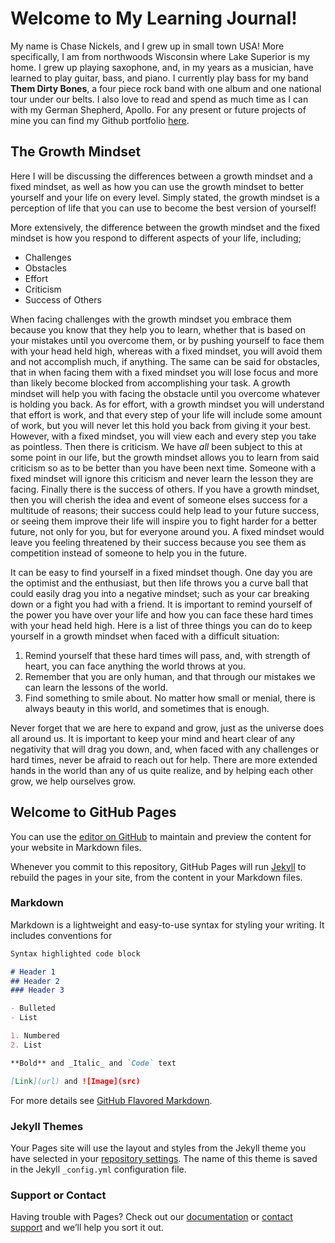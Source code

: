 # Welcome to My Learning Journal!

My name is Chase Nickels, and I grew up in small town USA! More specifically, I am from northwoods Wisconsin where Lake Superior is my home. I grew up playing saxophone, and, in my years as a musician, have learned to play guitar, bass, and piano. I currently play bass for my band **Them Dirty Bones**, a four piece rock band with one album and one national tour under our belts. I also love to read and spend as much time as I can with my German Shepherd, Apollo. For any present or future projects of mine you can find my Github portfolio [here](https://github.com/cnickels21).

## The Growth Mindset

Here I will be discussing the differences between a growth mindset and a fixed mindset, as well as how you can use the growth mindset to better yourself and your life on every level. Simply stated, the growth mindset is a perception of life that you can use to become the best version of yourself!

More extensively, the difference between the growth mindset and the fixed mindset is how you respond to different aspects of your life, including;

- Challenges
- Obstacles
- Effort
- Criticism
- Success of Others

When facing challenges with the growth mindset you embrace them because you know that they help you to learn, whether that is based on your mistakes until you overcome them, or by pushing yourself to face them with your head held high, whereas with a fixed mindset, you will avoid them and not accomplish much, if anything.  The same can be said for obstacles, that in when facing them with a fixed mindset you will lose focus and more than likely become blocked from accomplishing your task. A growth mindset will help you with facing the obstacle until you overcome whatever is holding you back.  As for effort, with a growth mindset you will understand that effort is work, and that every step of your life will include some amount of work, but you will never let this hold you back from giving it your best.  However, with a fixed mindset, you will view each and every step you take as pointless.  Then there is criticism.  We have _all_ been subject to this at some point in our life, but the growth mindset allows you to learn from said criticism so as to be better than you have been next time.  Someone with a fixed mindset will ignore this criticism and never learn the lesson they are facing.  Finally there is the success of others.  If you have a growth mindset, then you will cherish the idea and event of someone elses success for a multitude of reasons; their success could help lead to your future success, or seeing them improve their life will inspire you to fight harder for a better future, not only for you, but for everyone around you.  A fixed mindset would leave you feeling threatened by their success because you see them as competition instead of someone to help you in the future.

It can be easy to find yourself in a fixed mindset though.  One day you are the optimist and the enthusiast, but then life throws you a curve ball that could easily drag you into a negative mindset; such as your car breaking down or a fight you had with a friend.  It is important to remind yourself of the power you have over your life and how you can face these hard times with your head held high.  Here is a list of three things you can do to keep yourself in a growth mindset when faced with a difficult situation:

1. Remind yourself that these hard times will pass, and, with strength of heart, you can face anything the world throws at you.
2. Remember that you are only human, and that through our mistakes we can learn the lessons of the world.
3. Find something to smile about.  No matter how small or menial, there is always beauty in this world, and sometimes that is enough.

Never forget that we are here to expand and grow, just as the universe does all around us.  It is important to keep your mind and heart clear of any negativity that will drag you down, and, when faced with any challenges or hard times, never be afraid to reach out for help.  There are more extended hands in the world than any of us quite realize, and by helping each other grow, we help ourselves grow.

## Welcome to GitHub Pages

You can use the [editor on GitHub](https://github.com/cnickels21/Learning-Journal/edit/master/README.md) to maintain and preview the content for your website in Markdown files.

Whenever you commit to this repository, GitHub Pages will run [Jekyll](https://jekyllrb.com/) to rebuild the pages in your site, from the content in your Markdown files.

### Markdown

Markdown is a lightweight and easy-to-use syntax for styling your writing. It includes conventions for

```markdown
Syntax highlighted code block

# Header 1
## Header 2
### Header 3

- Bulleted
- List

1. Numbered
2. List

**Bold** and _Italic_ and `Code` text

[Link](url) and ![Image](src)
```

For more details see [GitHub Flavored Markdown](https://guides.github.com/features/mastering-markdown/).

### Jekyll Themes

Your Pages site will use the layout and styles from the Jekyll theme you have selected in your [repository settings](https://github.com/cnickels21/Learning-Journal/settings). The name of this theme is saved in the Jekyll `_config.yml` configuration file.

### Support or Contact

Having trouble with Pages? Check out our [documentation](https://help.github.com/categories/github-pages-basics/) or [contact support](https://github.com/contact) and we’ll help you sort it out.
